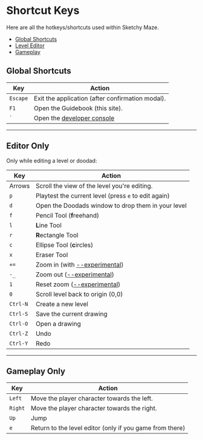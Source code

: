 # Shortcut Keys

Here are all the hotkeys/shortcuts used within Sketchy Maze.

* [Global Shortcuts](#global-shortcuts)
* [Level Editor](#editor-only)
* [Gameplay](#gameplay-only)

## Global Shortcuts

| Key      | Action                                                     |
|----------|------------------------------------------------------------|
| `Escape` | Exit the application (after confirmation modal).           |
| `F1`     | Open the Guidebook (this site).                            |
| <code>`</code> | Open the [developer console](hacking.md#developer-console) |

---

## Editor Only

Only while editing a level or doodad:

| Key      | Action                                               |
|----------|------------------------------------------------------|
| Arrows   | Scroll the view of the level you're editing.         |
| `p`      | Playtest the current level (press `e` to edit again) |
| `d`      | Open the Doodads window to drop them in your level   |
| `f`      | Pencil Tool (**f**reehand)                           |
| `l`      | **L**ine Tool                                        |
| `r`      | **R**ectangle Tool                                   |
| `c`      | Ellipse Tool (**c**ircles)                           |
| `x`      | Eraser Tool                                          |
| `+=`     | Zoom in (with [--experimental](experimental.md))     |
| `-_`     | Zoom out ([--experimental](experimental.md))         |
| `1`      | Reset zoom ([--experimental](experimental.md))       |
| `0`      | Scroll level back to origin (0,0)                    |
| `Ctrl-N` | Create a new level                                   |
| `Ctrl-S` | Save the current drawing                             |
| `Ctrl-O` | Open a drawing                                       |
| `Ctrl-Z` | Undo                                                 |
| `Ctrl-Y` | Redo                                                 |

---

## Gameplay Only

| Key     | Action                                                   |
|---------|----------------------------------------------------------|
| `Left`  | Move the player character towards the left.              |
| `Right` | Move the player character towards the right.             |
| `Up`    | Jump                                                     |
| `e`     | Return to the level editor (only if you game from there) |

&nbsp;
